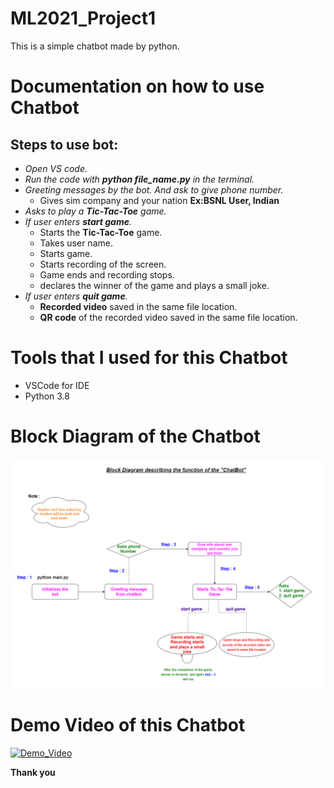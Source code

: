 # ML2021_Project1
This is a simple chatbot made by python.

# Documentation on how to use Chatbot
## Steps to use bot:
- *Open VS code.*
- *Run the code with **python file_name.py** in the terminal.*
- *Greeting messages by the bot. And ask to give phone number.*
   - Gives sim company and your nation **Ex:BSNL User, Indian**
- *Asks to play a **Tic-Tac-Toe** game.*
- *If user enters **start game**.*
  - Starts the **Tic-Tac-Toe** game.
  - Takes user name.
  - Starts game.
  - Starts recording of the screen.
  - Game ends and recording stops.
  - declares the winner of the game and plays a small joke.
- *If user enters **quit game**.*
  - **Recorded video** saved in the same file location.
  - **QR code** of the recorded video saved in the same file location.
  

# Tools that I used for this Chatbot
- VSCode for IDE
- Python 3.8

# Block Diagram of the Chatbot
![](L5_chatbot_block_dig.png)

# Demo Video of this Chatbot
[![Demo_Video](https://img.youtube.com/vi/-EH3yewkfAw/0.jpg)](https://www.youtube.com/watch?v=-EH3yewkfAw)

**Thank you**
